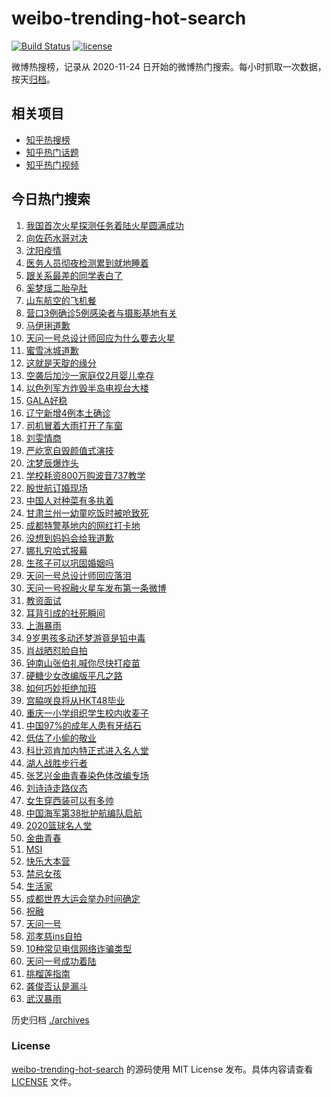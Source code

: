 # weibo-trending-hot-search

[![Build Status](https://github.com/justjavac/weibo-trending-hot-search/workflows/ci/badge.svg?branch=master)](https://github.com/justjavac/weibo-trending-hot-search/actions)
[![license](https://img.shields.io/github/license/justjavac/weibo-trending-hot-search)](https://github.com/justjavac/weibo-trending-hot-search/blob/master/LICENSE)

微博热搜榜，记录从 2020-11-24 日开始的微博热门搜索。每小时抓取一次数据，按天[归档](./archives)。

## 相关项目

- [知乎热搜榜](https://github.com/justjavac/zhihu-trending-top-search)
- [知乎热门话题](https://github.com/justjavac/zhihu-trending-hot-questions)
- [知乎热门视频](https://github.com/justjavac/zhihu-trending-hot-video)

## 今日热门搜索

<!-- BEGIN -->
<!-- 最后更新时间 Sun May 16 2021 07:17:51 GMT+0800 (China Standard Time) -->

1. [我国首次火星探测任务着陆火星圆满成功](https://s.weibo.com//weibo?q=%23%E6%88%91%E5%9B%BD%E9%A6%96%E6%AC%A1%E7%81%AB%E6%98%9F%E6%8E%A2%E6%B5%8B%E4%BB%BB%E5%8A%A1%E7%9D%80%E9%99%86%E7%81%AB%E6%98%9F%E5%9C%86%E6%BB%A1%E6%88%90%E5%8A%9F%23&Refer=new_time)
2. [向佐药水哥对决](https://s.weibo.com//weibo?q=%23%E5%90%91%E4%BD%90%E8%8D%AF%E6%B0%B4%E5%93%A5%E5%AF%B9%E5%86%B3%23&Refer=top)
3. [沈阳疫情](https://s.weibo.com//weibo?q=%23%E6%B2%88%E9%98%B3%E7%96%AB%E6%83%85%23&Refer=top)
4. [医务人员彻夜检测累到就地睡着](https://s.weibo.com//weibo?q=%23%E5%8C%BB%E5%8A%A1%E4%BA%BA%E5%91%98%E5%BD%BB%E5%A4%9C%E6%A3%80%E6%B5%8B%E7%B4%AF%E5%88%B0%E5%B0%B1%E5%9C%B0%E7%9D%A1%E7%9D%80%23&Refer=top)
5. [跟关系最差的同学表白了](https://s.weibo.com//weibo?q=%23%E8%B7%9F%E5%85%B3%E7%B3%BB%E6%9C%80%E5%B7%AE%E7%9A%84%E5%90%8C%E5%AD%A6%E8%A1%A8%E7%99%BD%E4%BA%86%23&Refer=top)
6. [奚梦瑶二胎孕肚](https://s.weibo.com//weibo?q=%23%E5%A5%9A%E6%A2%A6%E7%91%B6%E4%BA%8C%E8%83%8E%E5%AD%95%E8%82%9A%23&Refer=top)
7. [山东航空的飞机餐](https://s.weibo.com//weibo?q=%23%E5%B1%B1%E4%B8%9C%E8%88%AA%E7%A9%BA%E7%9A%84%E9%A3%9E%E6%9C%BA%E9%A4%90%23&Refer=top)
8. [营口3例确诊5例感染者与摄影基地有关](https://s.weibo.com//weibo?q=%23%E8%90%A5%E5%8F%A33%E4%BE%8B%E7%A1%AE%E8%AF%8A5%E4%BE%8B%E6%84%9F%E6%9F%93%E8%80%85%E4%B8%8E%E6%91%84%E5%BD%B1%E5%9F%BA%E5%9C%B0%E6%9C%89%E5%85%B3%23&Refer=top)
9. [马伊琍道歉](https://s.weibo.com//weibo?q=%23%E9%A9%AC%E4%BC%8A%E7%90%8D%E9%81%93%E6%AD%89%23&Refer=top)
10. [天问一号总设计师回应为什么要去火星](https://s.weibo.com//weibo?q=%23%E5%A4%A9%E9%97%AE%E4%B8%80%E5%8F%B7%E6%80%BB%E8%AE%BE%E8%AE%A1%E5%B8%88%E5%9B%9E%E5%BA%94%E4%B8%BA%E4%BB%80%E4%B9%88%E8%A6%81%E5%8E%BB%E7%81%AB%E6%98%9F%23&Refer=top)
11. [蜜雪冰城道歉](https://s.weibo.com//weibo?q=%23%E8%9C%9C%E9%9B%AA%E5%86%B0%E5%9F%8E%E9%81%93%E6%AD%89%23&Refer=top)
12. [这就是天腚的缘分](https://s.weibo.com//weibo?q=%23%E8%BF%99%E5%B0%B1%E6%98%AF%E5%A4%A9%E8%85%9A%E7%9A%84%E7%BC%98%E5%88%86%23&Refer=top)
13. [空袭后加沙一家庭仅2月婴儿幸存](https://s.weibo.com//weibo?q=%23%E7%A9%BA%E8%A2%AD%E5%90%8E%E5%8A%A0%E6%B2%99%E4%B8%80%E5%AE%B6%E5%BA%AD%E4%BB%852%E6%9C%88%E5%A9%B4%E5%84%BF%E5%B9%B8%E5%AD%98%23&Refer=top)
14. [以色列军方炸毁半岛电视台大楼](https://s.weibo.com//weibo?q=%23%E4%BB%A5%E8%89%B2%E5%88%97%E5%86%9B%E6%96%B9%E7%82%B8%E6%AF%81%E5%8D%8A%E5%B2%9B%E7%94%B5%E8%A7%86%E5%8F%B0%E5%A4%A7%E6%A5%BC%23&Refer=top)
15. [GALA好稳](https://s.weibo.com//weibo?q=%23GALA%E5%A5%BD%E7%A8%B3%23&Refer=top)
16. [辽宁新增4例本土确诊](https://s.weibo.com//weibo?q=%23%E8%BE%BD%E5%AE%81%E6%96%B0%E5%A2%9E4%E4%BE%8B%E6%9C%AC%E5%9C%9F%E7%A1%AE%E8%AF%8A%23&Refer=top)
17. [司机冒着大雨打开了车窗](https://s.weibo.com//weibo?q=%23%E5%8F%B8%E6%9C%BA%E5%86%92%E7%9D%80%E5%A4%A7%E9%9B%A8%E6%89%93%E5%BC%80%E4%BA%86%E8%BD%A6%E7%AA%97%23&Refer=top)
18. [刘雯情商](https://s.weibo.com//weibo?q=%23%E5%88%98%E9%9B%AF%E6%83%85%E5%95%86%23&Refer=top)
19. [严屹宽自毁颜值式演技](https://s.weibo.com//weibo?q=%23%E4%B8%A5%E5%B1%B9%E5%AE%BD%E8%87%AA%E6%AF%81%E9%A2%9C%E5%80%BC%E5%BC%8F%E6%BC%94%E6%8A%80%23&Refer=top)
20. [沈梦辰爆炸头](https://s.weibo.com//weibo?q=%23%E6%B2%88%E6%A2%A6%E8%BE%B0%E7%88%86%E7%82%B8%E5%A4%B4%23&Refer=top)
21. [学校耗资800万购波音737教学](https://s.weibo.com//weibo?q=%23%E5%AD%A6%E6%A0%A1%E8%80%97%E8%B5%84800%E4%B8%87%E8%B4%AD%E6%B3%A2%E9%9F%B3737%E6%95%99%E5%AD%A6%23&Refer=top)
22. [殷世航订婚现场](https://s.weibo.com//weibo?q=%23%E6%AE%B7%E4%B8%96%E8%88%AA%E8%AE%A2%E5%A9%9A%E7%8E%B0%E5%9C%BA%23&Refer=top)
23. [中国人对种菜有多执着](https://s.weibo.com//weibo?q=%23%E4%B8%AD%E5%9B%BD%E4%BA%BA%E5%AF%B9%E7%A7%8D%E8%8F%9C%E6%9C%89%E5%A4%9A%E6%89%A7%E7%9D%80%23&Refer=top)
24. [甘肃兰州一幼童吃饭时被呛致死](https://s.weibo.com//weibo?q=%23%E7%94%98%E8%82%83%E5%85%B0%E5%B7%9E%E4%B8%80%E5%B9%BC%E7%AB%A5%E5%90%83%E9%A5%AD%E6%97%B6%E8%A2%AB%E5%91%9B%E8%87%B4%E6%AD%BB%23&Refer=top)
25. [成都特警基地内的网红打卡地](https://s.weibo.com//weibo?q=%23%E6%88%90%E9%83%BD%E7%89%B9%E8%AD%A6%E5%9F%BA%E5%9C%B0%E5%86%85%E7%9A%84%E7%BD%91%E7%BA%A2%E6%89%93%E5%8D%A1%E5%9C%B0%23&Refer=top)
26. [没想到妈妈会给我道歉](https://s.weibo.com//weibo?q=%23%E6%B2%A1%E6%83%B3%E5%88%B0%E5%A6%88%E5%A6%88%E4%BC%9A%E7%BB%99%E6%88%91%E9%81%93%E6%AD%89%23&Refer=top)
27. [娜扎穷哈式报幕](https://s.weibo.com//weibo?q=%23%E5%A8%9C%E6%89%8E%E7%A9%B7%E5%93%88%E5%BC%8F%E6%8A%A5%E5%B9%95%23&Refer=top)
28. [生孩子可以巩固婚姻吗](https://s.weibo.com//weibo?q=%23%E7%94%9F%E5%AD%A9%E5%AD%90%E5%8F%AF%E4%BB%A5%E5%B7%A9%E5%9B%BA%E5%A9%9A%E5%A7%BB%E5%90%97%23&Refer=top)
29. [天问一号总设计师回应落泪](https://s.weibo.com//weibo?q=%23%E5%A4%A9%E9%97%AE%E4%B8%80%E5%8F%B7%E6%80%BB%E8%AE%BE%E8%AE%A1%E5%B8%88%E5%9B%9E%E5%BA%94%E8%90%BD%E6%B3%AA%23&Refer=top)
30. [天问一号祝融火星车发布第一条微博](https://s.weibo.com//weibo?q=%23%E5%A4%A9%E9%97%AE%E4%B8%80%E5%8F%B7%E7%A5%9D%E8%9E%8D%E7%81%AB%E6%98%9F%E8%BD%A6%E5%8F%91%E5%B8%83%E7%AC%AC%E4%B8%80%E6%9D%A1%E5%BE%AE%E5%8D%9A%23&Refer=top)
31. [教资面试](https://s.weibo.com//weibo?q=%23%E6%95%99%E8%B5%84%E9%9D%A2%E8%AF%95%23&Refer=top)
32. [耳背引成的社死瞬间](https://s.weibo.com//weibo?q=%23%E8%80%B3%E8%83%8C%E5%BC%95%E6%88%90%E7%9A%84%E7%A4%BE%E6%AD%BB%E7%9E%AC%E9%97%B4%23&Refer=top)
33. [上海暴雨](https://s.weibo.com//weibo?q=%E4%B8%8A%E6%B5%B7%E6%9A%B4%E9%9B%A8&Refer=top)
34. [9岁男孩多动还梦游竟是铅中毒](https://s.weibo.com//weibo?q=%239%E5%B2%81%E7%94%B7%E5%AD%A9%E5%A4%9A%E5%8A%A8%E8%BF%98%E6%A2%A6%E6%B8%B8%E7%AB%9F%E6%98%AF%E9%93%85%E4%B8%AD%E6%AF%92%23&Refer=top)
35. [肖战晒怼脸自拍](https://s.weibo.com//weibo?q=%23%E8%82%96%E6%88%98%E6%99%92%E6%80%BC%E8%84%B8%E8%87%AA%E6%8B%8D%23&Refer=top)
36. [钟南山张伯礼喊你尽快打疫苗](https://s.weibo.com//weibo?q=%23%E9%92%9F%E5%8D%97%E5%B1%B1%E5%BC%A0%E4%BC%AF%E7%A4%BC%E5%96%8A%E4%BD%A0%E5%B0%BD%E5%BF%AB%E6%89%93%E7%96%AB%E8%8B%97%23&Refer=top)
37. [硬糖少女改编版平凡之路](https://s.weibo.com//weibo?q=%23%E7%A1%AC%E7%B3%96%E5%B0%91%E5%A5%B3%E6%94%B9%E7%BC%96%E7%89%88%E5%B9%B3%E5%87%A1%E4%B9%8B%E8%B7%AF%23&Refer=top)
38. [如何巧妙拒绝加班](https://s.weibo.com//weibo?q=%23%E5%A6%82%E4%BD%95%E5%B7%A7%E5%A6%99%E6%8B%92%E7%BB%9D%E5%8A%A0%E7%8F%AD%23&Refer=top)
39. [宫脇咲良将从HKT48毕业](https://s.weibo.com//weibo?q=%23%E5%AE%AB%E8%84%87%E5%92%B2%E8%89%AF%E5%B0%86%E4%BB%8EHKT48%E6%AF%95%E4%B8%9A%23&Refer=top)
40. [重庆一小学组织学生校内收麦子](https://s.weibo.com//weibo?q=%23%E9%87%8D%E5%BA%86%E4%B8%80%E5%B0%8F%E5%AD%A6%E7%BB%84%E7%BB%87%E5%AD%A6%E7%94%9F%E6%A0%A1%E5%86%85%E6%94%B6%E9%BA%A6%E5%AD%90%23&Refer=top)
41. [中国97%的成年人患有牙结石](https://s.weibo.com//weibo?q=%23%E4%B8%AD%E5%9B%BD97%25%E7%9A%84%E6%88%90%E5%B9%B4%E4%BA%BA%E6%82%A3%E6%9C%89%E7%89%99%E7%BB%93%E7%9F%B3%23&Refer=top)
42. [低估了小偷的敬业](https://s.weibo.com//weibo?q=%23%E4%BD%8E%E4%BC%B0%E4%BA%86%E5%B0%8F%E5%81%B7%E7%9A%84%E6%95%AC%E4%B8%9A%23&Refer=top)
43. [科比邓肯加内特正式进入名人堂](https://s.weibo.com//weibo?q=%23%E7%A7%91%E6%AF%94%E9%82%93%E8%82%AF%E5%8A%A0%E5%86%85%E7%89%B9%E6%AD%A3%E5%BC%8F%E8%BF%9B%E5%85%A5%E5%90%8D%E4%BA%BA%E5%A0%82%23&Refer=top)
44. [湖人战胜步行者](https://s.weibo.com//weibo?q=%23%E6%B9%96%E4%BA%BA%E6%88%98%E8%83%9C%E6%AD%A5%E8%A1%8C%E8%80%85%23&Refer=top)
45. [张艺兴金曲青春染色体改编专场](https://s.weibo.com//weibo?q=%23%E5%BC%A0%E8%89%BA%E5%85%B4%E9%87%91%E6%9B%B2%E9%9D%92%E6%98%A5%E6%9F%93%E8%89%B2%E4%BD%93%E6%94%B9%E7%BC%96%E4%B8%93%E5%9C%BA%23&Refer=top)
46. [刘诗诗走路仪态](https://s.weibo.com//weibo?q=%23%E5%88%98%E8%AF%97%E8%AF%97%E8%B5%B0%E8%B7%AF%E4%BB%AA%E6%80%81%23&Refer=top)
47. [女生穿西装可以有多帅](https://s.weibo.com//weibo?q=%23%E5%A5%B3%E7%94%9F%E7%A9%BF%E8%A5%BF%E8%A3%85%E5%8F%AF%E4%BB%A5%E6%9C%89%E5%A4%9A%E5%B8%85%23&Refer=top)
48. [中国海军第38批护航编队启航](https://s.weibo.com//weibo?q=%23%E4%B8%AD%E5%9B%BD%E6%B5%B7%E5%86%9B%E7%AC%AC38%E6%89%B9%E6%8A%A4%E8%88%AA%E7%BC%96%E9%98%9F%E5%90%AF%E8%88%AA%23&Refer=top)
49. [2020篮球名人堂](https://s.weibo.com//weibo?q=%232020%E7%AF%AE%E7%90%83%E5%90%8D%E4%BA%BA%E5%A0%82%23&Refer=top)
50. [金曲青春](https://s.weibo.com//weibo?q=%23%E9%87%91%E6%9B%B2%E9%9D%92%E6%98%A5%23&Refer=top)
51. [MSI](https://s.weibo.com//weibo?q=%23MSI%23&Refer=top)
52. [快乐大本营](https://s.weibo.com//weibo?q=%E5%BF%AB%E4%B9%90%E5%A4%A7%E6%9C%AC%E8%90%A5&Refer=top)
53. [禁忌女孩](https://s.weibo.com//weibo?q=%E7%A6%81%E5%BF%8C%E5%A5%B3%E5%AD%A9&Refer=top)
54. [生活家](https://s.weibo.com//weibo?q=%E7%94%9F%E6%B4%BB%E5%AE%B6&Refer=top)
55. [成都世界大运会举办时间确定](https://s.weibo.com//weibo?q=%23%E6%88%90%E9%83%BD%E4%B8%96%E7%95%8C%E5%A4%A7%E8%BF%90%E4%BC%9A%E4%B8%BE%E5%8A%9E%E6%97%B6%E9%97%B4%E7%A1%AE%E5%AE%9A%23&Refer=top)
56. [祝融](https://s.weibo.com//weibo?q=%E7%A5%9D%E8%9E%8D&Refer=top)
57. [天问一号](https://s.weibo.com//weibo?q=%23%E5%A4%A9%E9%97%AE%E4%B8%80%E5%8F%B7%23&Refer=top)
58. [邓孝慈ins自拍](https://s.weibo.com//weibo?q=%23%E9%82%93%E5%AD%9D%E6%85%88ins%E8%87%AA%E6%8B%8D%23&Refer=top)
59. [10种常见电信网络诈骗类型](https://s.weibo.com//weibo?q=%2310%E7%A7%8D%E5%B8%B8%E8%A7%81%E7%94%B5%E4%BF%A1%E7%BD%91%E7%BB%9C%E8%AF%88%E9%AA%97%E7%B1%BB%E5%9E%8B%23&Refer=new_time)
60. [天问一号成功着陆](https://s.weibo.com//weibo?q=%23%E5%A4%A9%E9%97%AE%E4%B8%80%E5%8F%B7%E6%88%90%E5%8A%9F%E7%9D%80%E9%99%86%23&Refer=new_time)
61. [挑榴莲指南](https://s.weibo.com//weibo?q=%23%E6%8C%91%E6%A6%B4%E8%8E%B2%E6%8C%87%E5%8D%97%23&Refer=top)
62. [龚俊否认是漏斗](https://s.weibo.com//weibo?q=%23%E9%BE%9A%E4%BF%8A%E5%90%A6%E8%AE%A4%E6%98%AF%E6%BC%8F%E6%96%97%23&Refer=top)
63. [武汉暴雨](https://s.weibo.com//weibo?q=%23%E6%AD%A6%E6%B1%89%E6%9A%B4%E9%9B%A8%23&Refer=top)

<!-- END -->

历史归档 [./archives](./archives)

### License

[weibo-trending-hot-search](https://github.com/justjavac/weibo-trending-hot-search)
的源码使用 MIT License 发布。具体内容请查看 [LICENSE](./LICENSE) 文件。

